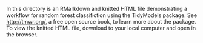 In this directory is an RMarkdown and knitted HTML file demonstrating a workflow for random forest classifiction using the TidyModels package. See http://tmwr.org/, a free open source book, to learn more about the package. To view the knitted HTML file, download to your local computer and open in the browser.
